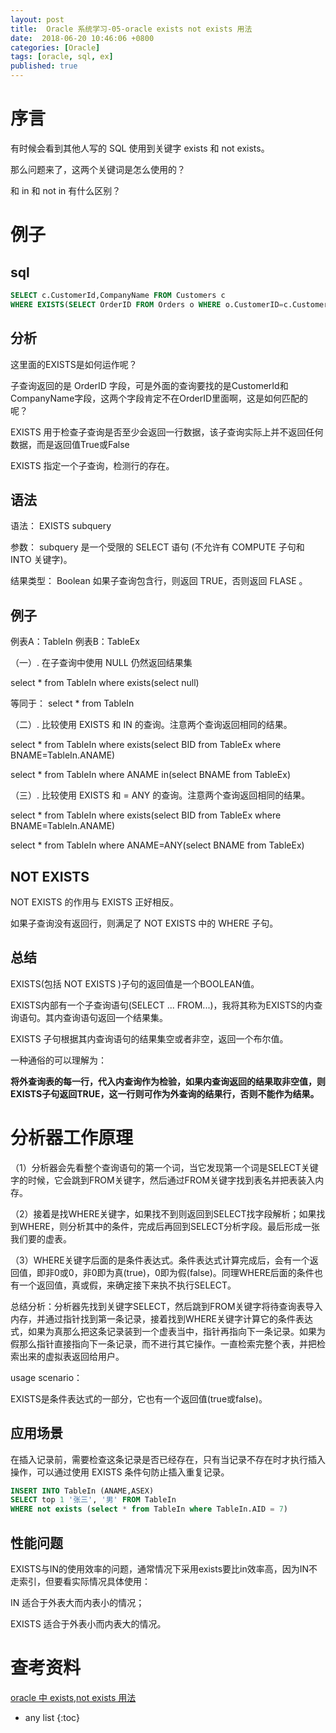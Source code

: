 ```yaml
---
layout: post
title:  Oracle 系统学习-05-oracle exists not exists 用法
date:  2018-06-20 10:46:06 +0800
categories: [Oracle]
tags: [oracle, sql, ex]
published: true
---
```


# 序言

有时候会看到其他人写的 SQL 使用到关键字 exists 和 not exists。

那么问题来了，这两个关键词是怎么使用的？

和 in 和 not in 有什么区别？

# 例子

## sql

```sql
SELECT c.CustomerId,CompanyName FROM Customers c
WHERE EXISTS(SELECT OrderID FROM Orders o WHERE o.CustomerID=c.CustomerID)
```

## 分析

这里面的EXISTS是如何运作呢？

子查询返回的是 OrderID 字段，可是外面的查询要找的是CustomerId和CompanyName字段，这两个字段肯定不在OrderID里面啊，这是如何匹配的呢？

EXISTS 用于检查子查询是否至少会返回一行数据，该子查询实际上并不返回任何数据，而是返回值True或False

EXISTS 指定一个子查询，检测行的存在。

## 语法

语法： EXISTS subquery

参数： subquery 是一个受限的 SELECT 语句 (不允许有 COMPUTE 子句和 INTO 关键字)。

结果类型： Boolean 如果子查询包含行，则返回 TRUE，否则返回 FLASE 。

## 例子

例表A：TableIn  例表B：TableEx

（一）. 在子查询中使用 NULL 仍然返回结果集

select * from TableIn where exists(select null)

等同于： select * from TableIn

（二）. 比较使用 EXISTS 和 IN 的查询。注意两个查询返回相同的结果。

select * from TableIn where exists(select BID from TableEx where BNAME=TableIn.ANAME)

select * from TableIn where ANAME in(select BNAME from TableEx)

（三）. 比较使用 EXISTS 和 = ANY 的查询。注意两个查询返回相同的结果。

select * from TableIn where exists(select BID from TableEx where BNAME=TableIn.ANAME)

select * from TableIn where ANAME=ANY(select BNAME from TableEx)

## NOT EXISTS

NOT EXISTS 的作用与 EXISTS 正好相反。

如果子查询没有返回行，则满足了 NOT EXISTS 中的 WHERE 子句。

## 总结

EXISTS(包括 NOT EXISTS )子句的返回值是一个BOOLEAN值。 

EXISTS内部有一个子查询语句(SELECT ... FROM...)，我将其称为EXISTS的内查询语句。其内查询语句返回一个结果集。 

EXISTS 子句根据其内查询语句的结果集空或者非空，返回一个布尔值。

一种通俗的可以理解为：

**将外查询表的每一行，代入内查询作为检验，如果内查询返回的结果取非空值，则EXISTS子句返回TRUE，这一行则可作为外查询的结果行，否则不能作为结果。**

# 分析器工作原理

（1）分析器会先看整个查询语句的第一个词，当它发现第一个词是SELECT关键字的时候，它会跳到FROM关键字，然后通过FROM关键字找到表名并把表装入内存。

（2）接着是找WHERE关键字，如果找不到则返回到SELECT找字段解析；如果找到WHERE，则分析其中的条件，完成后再回到SELECT分析字段。最后形成一张我们要的虚表。

（3）WHERE关键字后面的是条件表达式。条件表达式计算完成后，会有一个返回值，即非0或0，非0即为真(true)，0即为假(false)。同理WHERE后面的条件也有一个返回值，真或假，来确定接下来执不执行SELECT。

总结分析：分析器先找到关键字SELECT，然后跳到FROM关键字将待查询表导入内存，并通过指针找到第一条记录，接着找到WHERE关键字计算它的条件表达式，如果为真那么把这条记录装到一个虚表当中，指针再指向下一条记录。如果为假那么指针直接指向下一条记录，而不进行其它操作。一直检索完整个表，并把检索出来的虚拟表返回给用户。

usage scenario：

EXISTS是条件表达式的一部分，它也有一个返回值(true或false)。

## 应用场景

在插入记录前，需要检查这条记录是否已经存在，只有当记录不存在时才执行插入操作，可以通过使用 EXISTS 条件句防止插入重复记录。

```sql
INSERT INTO TableIn (ANAME,ASEX)
SELECT top 1 '张三', '男' FROM TableIn
WHERE not exists (select * from TableIn where TableIn.AID = 7)
```

## 性能问题

EXISTS与IN的使用效率的问题，通常情况下采用exists要比in效率高，因为IN不走索引，但要看实际情况具体使用：

IN 适合于外表大而内表小的情况；

EXISTS 适合于外表小而内表大的情况。

# 查考资料

[oracle 中 exists,not exists 用法](https://blog.csdn.net/qijunran/article/details/87510898)

* any list
{:toc}







